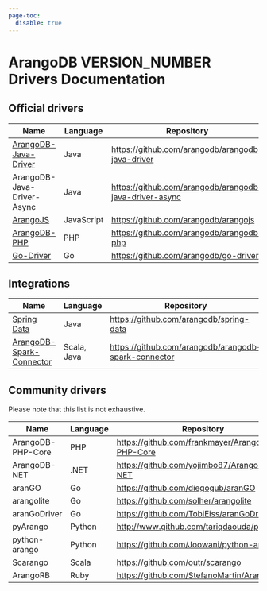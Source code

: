 ```yaml
---
page-toc:
  disable: true
---
```

ArangoDB VERSION_NUMBER Drivers Documentation
=============================================

Official drivers
----------------

Name | Language | Repository | &nbsp;
-----|----------|------------|-------
[ArangoDB-Java-Driver](Java/README.md) | Java | https://github.com/arangodb/arangodb-java-driver | [Changelog](https://github.com/arangodb/arangodb-java-driver/blob/master/ChangeLog.md#readme)
<span title="Same API as synchronous driver, except that it returns a CompletableFuture&lt;T&gt; instead of the result T directly" style="cursor: help;">ArangoDB-Java-Driver-Async</span> | Java | https://github.com/arangodb/arangodb-java-driver-async | [Changelog](https://github.com/arangodb/arangodb-java-driver-async/blob/master/ChangeLog.md#readme)
[ArangoJS](JS/README.md) | JavaScript | https://github.com/arangodb/arangojs | [Changelog](https://github.com/arangodb/arangojs/blob/master/CHANGELOG.md#readme)
[ArangoDB-PHP](PHP/README.md) | PHP | https://github.com/arangodb/arangodb-php | [Changelog](https://github.com/arangodb/arangodb-php/blob/devel/CHANGELOG.md#readme)
[Go-Driver](GO/README.md) | Go | https://github.com/arangodb/go-driver | [Changelog](https://github.com/arangodb/go-driver/blob/master/CHANGELOG.md#readme)

Integrations
------------

Name | Language | Repository | &nbsp;
-----|----------|------------|-------
[Spring Data](SpringData/README.md) | Java | https://github.com/arangodb/spring-data | [Changelog](https://github.com/arangodb/spring-data/blob/master/ChangeLog.md#readme)
[ArangoDB-Spark-Connector](SparkConnector/README.md) | Scala, Java | https://github.com/arangodb/arangodb-spark-connector | [Changelog](https://github.com/arangodb/arangodb-spark-connector/blob/master/ChangeLog.md#readme)

Community drivers
-----------------

Please note that this list is not exhaustive.

Name | Language | Repository
-----|----------|-----------
ArangoDB-PHP-Core | PHP | https://github.com/frankmayer/ArangoDB-PHP-Core
ArangoDB-NET | .NET | https://github.com/yojimbo87/ArangoDB-NET
aranGO | Go | https://github.com/diegogub/aranGO
arangolite | Go | https://github.com/solher/arangolite
aranGoDriver | Go | https://github.com/TobiEiss/aranGoDriver
pyArango | Python | http://www.github.com/tariqdaouda/pyArango
python-arango | Python | https://github.com/Joowani/python-arango
Scarango | Scala | https://github.com/outr/scarango
ArangoRB | Ruby | https://github.com/StefanoMartin/ArangoRB
